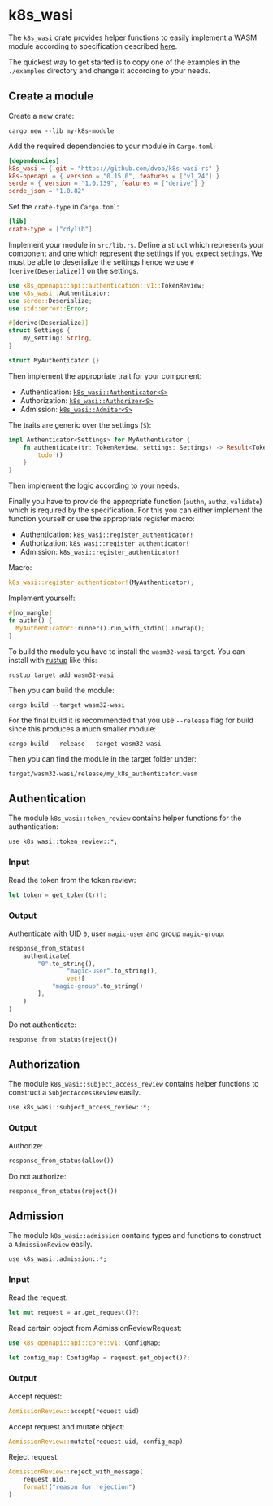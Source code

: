 # k8s_wasi

The `k8s_wasi` crate provides helper functions to easily implement a WASM module according to specification described [here](https://github.com/dvob/k8s-wasm/tree/main/spec).

The quickest way to get started is to copy one of the examples in the `./examples` directory and change it according to your needs.

## Create a module

Create a new crate:
```
cargo new --lib my-k8s-module
```

Add the required dependencies to your module in `Cargo.toml`:
```toml
[dependencies]
k8s_wasi = { git = "https://github.com/dvob/k8s-wasi-rs" }
k8s-openapi = { version = "0.15.0", features = ["v1_24"] }
serde = { version = "1.0.139", features = ["derive"] }
serde_json = "1.0.82"
```

Set the `crate-type` in `Cargo.toml`:
```toml
[lib]
crate-type = ["cdylib"]
```

Implement your module in `src/lib.rs`.
Define a struct which represents your component and one which represent the settings if you expect settings.
We must be able to deserialize the settings hence we use `#[derive(Deserialize)]` on the settings.
```rust
use k8s_openapi::api::authentication::v1::TokenReview;
use k8s_wasi::Authenticator;
use serde::Deserialize;
use std::error::Error;

#[derive(Deserialize)]
struct Settings {
    my_setting: String,
}

struct MyAuthenticator {}
```

Then implement the appropriate trait for your component:
* Authentication: [`k8s_wasi::Authenticator<S>`](https://github.com/dvob/k8s-wasi-rs/blob/main/k8s_wasi/src/lib.rs#L84)
* Authorization: [`k8s_wasi::Authorizer<S>`](https://github.com/dvob/k8s-wasi-rs/blob/main/k8s_wasi/src/lib.rs#L95)
* Admission: [`k8s_wasi::Admiter<S>`](https://github.com/dvob/k8s-wasi-rs/blob/main/k8s_wasi/src/lib.rs#L109)

The traits are generic over the settings (`S`):
```rust
impl Authenticator<Settings> for MyAuthenticator {
    fn authenticate(tr: TokenReview, settings: Settings) -> Result<TokenReview, Box<dyn Error>> {
        todo!()
    }
}
```

Then implement the logic according to your needs.

Finally you have to provide the appropriate function (`authn`, `authz`, `validate`) which is required by the specification.
For this you can either implement the function yourself or use the appropriate register macro:
* Authentication: `k8s_wasi::register_authenticator!`
* Authorization: `k8s_wasi::register_authenticator!`
* Admission: `k8s_wasi::register_authenticator!`

Macro:
```rust
k8s_wasi::register_authenticator!(MyAuthenticator);
```

Implement yourself:
```rust
#[no_mangle]
fn authn() {
  MyAuthenticator::runner().run_with_stdin().unwrap();
}
```

To build the module you have to install the `wasm32-wasi` target.
You can install with [rustup](https://rustup.rs/) like this:
```
rustup target add wasm32-wasi
```

Then you can build the module:
```
cargo build --target wasm32-wasi
```

For the final build it is recommended that you use `--release` flag for build since this produces a much smaller module:
```
cargo build --release --target wasm32-wasi
```

Then you can find the module in the target folder under:
```
target/wasm32-wasi/release/my_k8s_authenticator.wasm
```

## Authentication
The module `k8s_wasi::token_review` contains helper functions for the authentication:
```
use k8s_wasi::token_review::*;
```

### Input
Read the token from the token review:
```rust
let token = get_token(tr)?;
```

### Output
Authenticate with UID `0`, user `magic-user` and group `magic-group`:
```rust
response_from_status(
	authenticate(
		"0".to_string(),
                "magic-user".to_string(),
                vec![
			"magic-group".to_string()
		],
	)
)
```

Do not authenticate:
```
response_from_status(reject())
```

## Authorization
The module `k8s_wasi::subject_access_review` contains helper functions to construct a `SubjectAccessReview` easily.
```
use k8s_wasi::subject_access_review::*;
```

### Output
Authorize:
```rust
response_from_status(allow())
```

Do not authorize:
```
response_from_status(reject())
```

## Admission
The module `k8s_wasi::admission` contains types and functions to construct a `AdmissionReview` easily.
```
use k8s_wasi::admission::*;
```

### Input
Read the request:
```rust
let mut request = ar.get_request()?;
```

Read certain object from AdmissionReviewRequest:
```rust
use k8s_openapi::api::core::v1::ConfigMap;

let config_map: ConfigMap = request.get_object()?;
```

### Output
Accept request:
```rust
AdmissionReview::accept(request.uid)
```

Accept request and mutate object:
```rust
AdmissionReview::mutate(request.uid, config_map)
```

Reject request:
```rust
AdmissionReview::reject_with_message(
	request.uid,
	format!("reason for rejection")
)
```
